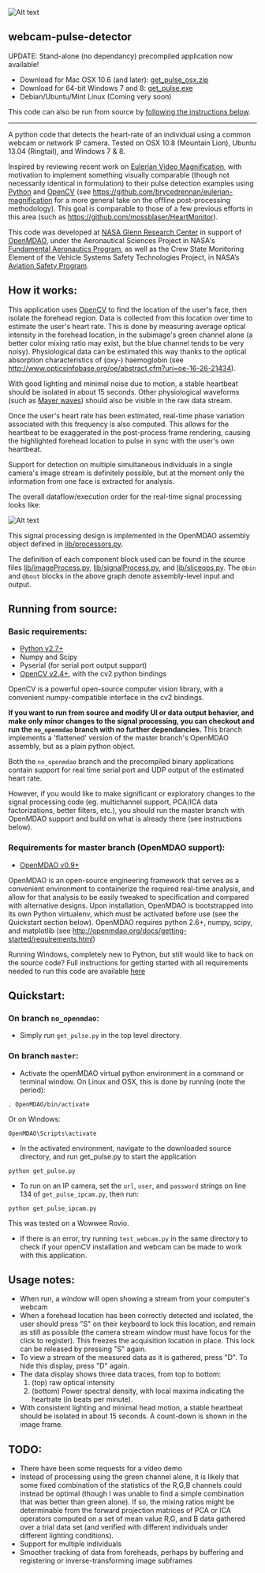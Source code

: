 ![Alt text](http://i.imgur.com/2ngZopS.jpg "Screenshot")

webcam-pulse-detector
-----------------------

UPDATE: Stand-alone (no dependancy) precompiled application now available!
 - Download for Mac OSX 10.6 (and later): [get_pulse_osx.zip](http://sourceforge.net/projects/webcampulsedetector/files/get_pulse_osx.zip/download)
 - Download for 64-bit Windows 7 and 8: [get_pulse.exe](http://sourceforge.net/projects/webcampulsedetector/files/get_pulse.exe/download)
 - Debian/Ubuntu/Mint Linux (Coming very soon)

This code can also be run from source by [following the instructions below](#running-from-source).
 
-------------------

A python code that detects the heart-rate of an individual using a common webcam or network IP camera. 
Tested on OSX 10.8 (Mountain Lion), Ubuntu 13.04 (Ringtail), and Windows 7 & 8.

Inspired by reviewing recent work on [Eulerian Video Magnification](http://people.csail.mit.edu/mrub/vidmag/), 
with motivation to implement something visually comparable (though not necessarily identical in formulation) to their
pulse detection examples using [Python](http://python.org/) and [OpenCV](http://opencv.org/) (see https://github.com/brycedrennan/eulerian-magnification for a 
more general take on the offline post-processing methodology). 
This goal is comparable to those of a few previous efforts in this area 
(such as https://github.com/mossblaser/HeartMonitor).

This code was developed at [NASA Glenn Research Center](http://www.nasa.gov/centers/glenn) in 
support of [OpenMDAO](http://openmdao.org/), under the Aeronautical Sciences Project in NASA's 
[Fundamental Aeronautics Program](http://www.aeronautics.nasa.gov/fap/), as well as the Crew State Monitoring Element 
of the Vehicle Systems Safety Technologies Project, in NASA’s 
[Aviation Safety Program](http://www.aeronautics.nasa.gov/programs_avsafe.htm).

How it works:
-----------------
This application uses [OpenCV](http://opencv.org/) to find the location of the user's face, then isolate the forehead region. Data is collected
from this location over time to estimate the user's heart rate. This is done by measuring average optical
intensity in the forehead location, in the subimage's green channel alone (a better color mixing ratio may exist, but the 
blue channel tends to be very noisy). Physiological data can be estimated this way thanks to the optical absorption 
characteristics of (oxy-) haemoglobin (see http://www.opticsinfobase.org/oe/abstract.cfm?uri=oe-16-26-21434). 

With good lighting and minimal noise due to motion, a stable heartbeat should be 
isolated in about 15 seconds. Other physiological waveforms (such as 
[Mayer waves](http://en.wikipedia.org/wiki/Mayer_waves)) should also be visible in the raw data stream.

Once the user's heart rate has been estimated, real-time phase variation associated with this 
frequency is also computed. This allows for the heartbeat to be exaggerated in the post-process frame rendering, 
causing the highlighted forehead location to pulse in sync with the user's own heartbeat.

Support for detection on multiple simultaneous individuals in a single camera's 
image stream is definitely possible, but at the moment only the information from one face 
is extracted for analysis.

The overall dataflow/execution order for the real-time signal processing looks like:

![Alt text](http://i.imgur.com/xS7O8U3.png "Signal processing")

This signal processing design is implemented in the OpenMDAO assembly object defined in
[lib/processors.py](lib/processors.py).

The definition of each component block used can be found in the source 
files [lib/imageProcess.py](lib/imageProcess.py), [lib/signalProcess.py](lib/signalProcess.py), and 
[lib/sliceops.py](lib/sliceops.py). The `@bin` and `@bout` blocks in the above graph denote assembly-level input and 
output.


Running from source:
---------------

### Basic requirements: 

- [Python v2.7+](http://python.org/)
- Numpy and Scipy 
- Pyserial (for serial port output support)
- [OpenCV v2.4+](http://opencv.org/), with the cv2 python bindings
 
OpenCV is a powerful open-source computer vision library, with a convenient 
numpy-compatible interface in the cv2 bindings.

**If you want to run from source and modify UI or data output behavior, and make only minor changes 
to the signal processing, you can checkout and run the `no_openmdao` branch with no further dependancies.**
This branch implements a 'flattened' version of the master branch's OpenMDAO assembly, but as a plain python object.

Both the `no_openmdao` branch and the precompiled binary applications contain support for real time serial port and UDP output of the estimated heart rate.

However, if you would like to make significant or exploratory changes to the signal processing code (eg. multichannel support, PCA/ICA data factorizations, better filters, etc.), you should run the master
branch with OpenMDAO support and build on what is already there (see instructions below).

### Requirements for master branch (OpenMDAO support):

- [OpenMDAO v0.9+](http://openmdao.org/)

OpenMDAO is an open-source engineering framework that serves as a convenient 
environment to containerize the required real-time analysis, and 
allow for that analysis to be easily tweaked to specification and compared with alternative designs. 
Upon installation, OpenMDAO is bootstrapped into its own Python 
virtualenv, which must be activated before use (see the Quickstart section below). OpenMDAO requires python 2.6+, numpy, scipy, and matplotlib 
(see http://openmdao.org/docs/getting-started/requirements.html)

Running Windows, completely new to Python, but still would like to hack on the source code? Full instructions for getting started with all requirements needed to
run this code are available [here](win_pythonxy.md)

Quickstart:
------------

### On branch `no_openmdao`:

- Simply run `get_pulse.py` in the top level directory.

### On branch `master`:

- Activate the openMDAO virtual python environment in a command or terminal window. On Linux and OSX, this is done by
running (note the period):

```
. OpenMDAO/bin/activate
```
Or on Windows:

```
OpenMDAO\Scripts\activate
```

- In the activated environment, navigate to the downloaded source directory, and run get_pulse.py to start the application

```
python get_pulse.py
```

- To run on an IP camera, set the `url`, `user`, and `password` strings on line 134 of `get_pulse_ipcam.py`, then run:

```
python get_pulse_ipcam.py
```
This was tested on a Wowwee Rovio.

- If there is an error, try running `test_webcam.py` in the same directory to check if your openCV installation and webcam can be made to work
with this application.

Usage notes:
----------
- When run, a window will open showing a stream from your computer's webcam
- When a forehead location has been correctly detected and isolated, the user should press "S" on their 
keyboard to lock this location, and remain as still as possible (the camera 
stream window must have focus for the click to register). This freezes the acquisition location in place. This lock can
be released by pressing "S" again.
- To view a stream of the measured data as it is gathered, press "D". To hide this display, press "D" again.
- The data display shows three data traces, from top to bottom: 
   1. (top) raw optical intensity
   2. (bottom) Power spectral density, with local maxima indicating the heartrate (in beats per minute). 
- With consistent lighting and minimal head motion, a stable heartbeat should be 
isolated in about 15 seconds. A count-down is shown in the image frame.

TODO:
------
- There have been some requests for a video demo
- Instead of processing using the green channel alone, it is likely that some fixed combination of the statistics of the
R,G,B channels could instead be optimal (though I was unable to find a simple combination that was better than green
alone). If so, the mixing ratios might be determinable from the forward projection matrices of PCA or ICA operators 
computed on a set of mean value R,G, and B data gathered over a trial data set (and verified with different individuals 
under different lighting conditions).
- Support for multiple individuals
- Smoother tracking of data from foreheads, perhaps by buffering and registering or inverse-transforming image subframes

